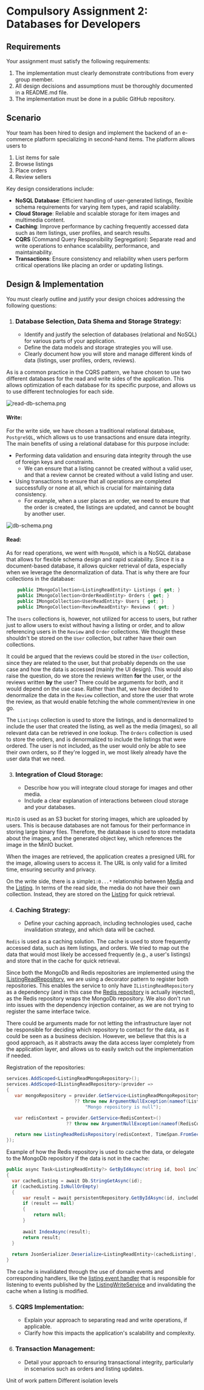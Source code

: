﻿# Compulsory Assignment 2: Databases for Developers

## Requirements
Your assignment must satisfy the following requirements:

1. The implementation must clearly demonstrate contributions from every group member.
2. All design decisions and assumptions must be thoroughly documented in a README.md file.
3. The implementation must be done in a public GitHub repository.

## Scenario
Your team has been hired to design and implement the backend of an e-commerce platform specializing in second-hand items. The platform allows users to

1. List items for sale
2. Browse listings
3. Place orders
4. Review sellers

Key design considerations include:

- **NoSQL Database**: Efficient handling of user-generated listings, flexible schema requirements for varying item types, and rapid scalability.
- **Cloud Storage**: Reliable and scalable storage for item images and multimedia content.
- **Caching**: Improve performance by caching frequently accessed data such as item listings, user profiles, and search results.
- **CQRS** (Command Query Responsibility Segregation): Separate read and write operations to enhance scalability, performance, and maintainability.
- **Transactions**: Ensure consistency and reliability when users perform critical operations like placing an order or updating listings.

## Design & Implementation
You must clearly outline and justify your design choices addressing the following questions:

1. ### Database Selection, Data Shema and Storage Strategy:
   - Identify and justify the selection of databases (relational and NoSQL) for various parts of your application.
   - Define the data models and storage strategies you will use.
   - Clearly document how you will store and manage different kinds of data (listings, user profiles, orders, reviews).

As is a common practice in the CQRS pattern, we have chosen to use two different databases for the read and write sides of the application. 
This allows optimization of each database for its specific purpose, and allows us to use different technologies for each side.

![read-db-schema.png](read-db-schema.png)

#### Write:
For the write side, we have chosen a traditional relational database, `PostgreSQL`, which allows us to use transactions and ensure data integrity. 
The main benefits of using a relational database for this purpose include:
- Performing data validation and ensuring data integrity through the use of foreign keys and constraints.
  - We can ensure that a listing cannot be created without a valid user, and that a review cannot be created without a valid listing and user.
- Using transactions to ensure that all operations are completed successfully or none at all, which is crucial for maintaining data consistency.
  - For example, when a user places an order, we need to ensure that the order is created, the listings are updated, and cannot be bought by another user.

![db-schema.png](db-schema.png)

#### Read:
As for read operations, we went with `MongoDB`, which is a NoSQL database that allows for flexible schema design and rapid scalability.
Since it is a document-based database, it allows quicker retrieval of data, especially when we leverage the denormalization of data.
That is why there are four collections in the database:
```csharp
    public IMongoCollection<ListingReadEntity> Listings { get; }
    public IMongoCollection<OrderReadEntity> Orders { get; }
    public IMongoCollection<UserReadEntity> Users { get; }
    public IMongoCollection<ReviewReadEntity> Reviews { get; }
```

The `Users` collections is, however, not utilized for access to users, but rather just to allow users to exist without having a listing or order, and 
to allow referencing users in the `Review` and `Order` collections. We thought these shouldn't be stored on the `User` collection, but rather have their own collections.

It could be argued that the reviews could be stored in the `User` collection, since they are related to the user, but that probably depends on the use case and how the data is accessed (mainly the UI design).
This would also raise the question, do we store the reviews written **for** the user, or the reviews written **by** the user? There could be arguments for both, and it would depend on the use case.
Rather than that, we have decided to denormalize the data in the `Review` collection, and store the user that wrote the review, as that would enable fetching the whole comment/review in one go.

The `Listings` collection is used to store the listings, and is denormalized to include the user that created the listing, as well as the media (images), so all relevant data can be retrieved in one lookup.
The `Orders` collection is used to store the orders, and is denormalized to include the listings that were ordered. The user is not included, as the user would only be able to see their own orders, 
so if they're logged in, we most likely already have the user data that we need.

3. ### Integration of Cloud Storage:
   - Describe how you will integrate cloud storage for images and other media. 
   - Include a clear explanation of interactions between cloud storage and your databases.

`MinIO` is used as an S3 bucket for storing images, which are uploaded by users. This is because databases are not famous for their performance in storing large binary files. 
Therefore, the database is used to store metadata about the images, and the generated object key, which references the image in the MinIO bucket. 

When the images are retrieved, the application creates a presigned URL for the image, allowing users to access it. The URL is only valid for a limited time, ensuring security and privacy.

On the write side, there is a simple`1:0...*` relationship between [Media](Reclaim/Domain/Entities/Write/MediaWriteEntity.cs) and the [Listing](Reclaim/Domain/Entities/Write/ListingWriteEntity.cs).
In terms of the read side, the media do not have their own collection. Instead, they are stored on the [Listing](Reclaim/Domain/Entities/Read/ListingReadEntity.cs) for quick retrieval.

4. ### Caching Strategy:
   - Define your caching approach, including technologies used, cache invalidation strategy, and which data will be cached.

`Redis` is used as a caching solution. The cache is used to store frequently accessed data, such as item listings, and orders. 
We tried to map out the data that would most likely be accessed frequently (e.g., a user's listings) and store that in the cache for quick retrieval.

Since both the MongoDb and Redis repositories are implemented using the [IListingReadRepository](Reclaim/Infrastructure/Repositories/Read/Interfaces/IListingReadRepository.cs), we are using a decorator pattern to register both repositories.
This enables the service to only have `IListingReadRepository` as a dependency (and in this case the [Redis repository](Reclaim/Infrastructure/Repositories/Read/Implementations/Redis/ListingReadRedisRepository.cs) is actually injected), as the Redis repository wraps the MongoDb repository. 
We also don't run into issues with the dependency injection container, as we are not trying to register the same interface twice. 

There could be arguments made for not letting the infrastructure layer not be responsible for deciding which repository to contact for the data, as it could be seen as a business decision.
However, we believe that this is a good approach, as it abstracts away the data access layer completely from the application layer, and allows us to easily switch out the implementation if needed.

Registration of the repositories:
```csharp
services.AddScoped<ListingReadMongoRepository>();
services.AddScoped<IListingReadRepository>(provider =>
{
   var mongoRepository = provider.GetService<ListingReadMongoRepository>()
                         ?? throw new ArgumentNullException(nameof(ListingReadMongoRepository),
                             "Mongo repository is null");

   var redisContext = provider.GetService<RedisContext>()
                      ?? throw new ArgumentNullException(nameof(RedisContext), "Redis context is null");

   return new ListingReadRedisRepository(redisContext, TimeSpan.FromSeconds(30), mongoRepository);
});
```

Example of how the Redis repository is used to cache the data, or delegate to the MongoDb repository if the data is not in the cache:
```csharp
public async Task<ListingReadEntity?> GetByIdAsync(string id, bool includeDeleted = false)
{
  var cachedListing = await Db.StringGetAsync(id);
  if (cachedListing.IsNullOrEmpty)
  {
      var result = await persistentRepository.GetByIdAsync(id, includeDeleted);
      if (result == null)
      {
          return null;
      }
      
      await IndexAsync(result);
      return result;
  }
  
  return JsonSerializer.Deserialize<ListingReadEntity>(cachedListing!, JsonSerializerOptions);
}
```

The cache is invalidated through the use of domain events and corresponding handlers, like the [listing event handler](Reclaim/Infrastructure/EventBus/Listing/ListingEventsHandler.cs) 
that is responsible for listening to events published by the [ListingWriteService](Reclaim/Application/Services/Implementations/ListingService.cs) and invalidating the cache when a listing is modified.

5. ### CQRS Implementation:
   - Explain your approach to separating read and write operations, if applicable. 
   - Clarify how this impacts the application's scalability and complexity.
   
6. ### Transaction Management:
   - Detail your approach to ensuring transactional integrity, particularly in scenarios such as orders and listing updates.

Unit of work pattern
Different isolation levels